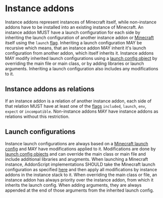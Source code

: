 # Instance addons

Instance addons represent instances of Minecraft itself, while non-instance addons 
have to be installed into an existing instance of Minecraft. An instance addon MUST have
a launch configuration for each side by inheriting the launch configuration of another
instance addon or [Minecraft](./minecraft.md) itself using the `launch` [flag](flags.md). 
Inheriting a launch configuration MAY be recursive which 
means, that an instance addon MAY inherit it's launch configuration from another addon, which 
itself inherits it. Instance addons MAY modify inherited launch configurations using a 
[launch config object](../schema/launch.md) by overriding the main file or main class, or by
adding libraries or launch arguments. Inheriting a launch configuration also includes any
modifications to it.

## Instance addons as relations

If an instance addon is a relation of another instance addon, each side of that
relation MUST have at least one of the [flags](flags.md) `included`, `launch`, `env`,
`expect` or `incompatible`. Non-instance addons MAY have instance addons as relations 
without this restriction.

## Launch configurations

Instance launch configurations are always based on a 
[Minecraft launch config](./minecraft.md#launch-configuration) and MAY have modifications
applied to it. Modifications are done by [launch config objects](../schema/launch.md) and
can override the main class or main file and include additional libraries and arugments.
When launching a Minecraft instance, AddonScript implementations SHOULD take the Minecraft
launch configuration as specified [here](./minecraft.md#launch-configuration) and then apply
all modifications by instance addons in the instance stack to it. When overriding the main class
or file, an instance addon has always priority over the instance addon, from which it inherits
the launch config. When adding arguments, they are always appended at the end of those
arguments from the inherited launch config.